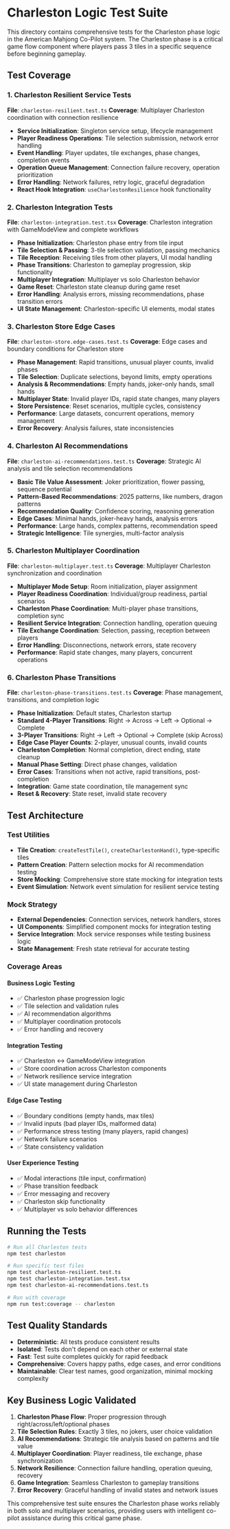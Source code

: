 # Charleston Logic Test Suite

This directory contains comprehensive tests for the Charleston phase logic in the American Mahjong Co-Pilot system. The Charleston phase is a critical game flow component where players pass 3 tiles in a specific sequence before beginning gameplay.

## Test Coverage

### 1. Charleston Resilient Service Tests
**File**: `charleston-resilient.test.ts`
**Coverage**: Multiplayer Charleston coordination with connection resilience

- **Service Initialization**: Singleton service setup, lifecycle management
- **Player Readiness Operations**: Tile selection submission, network error handling
- **Event Handling**: Player updates, tile exchanges, phase changes, completion events
- **Operation Queue Management**: Connection failure recovery, operation prioritization
- **Error Handling**: Network failures, retry logic, graceful degradation
- **React Hook Integration**: `useCharlestonResilience` hook functionality

### 2. Charleston Integration Tests
**File**: `charleston-integration.test.tsx`
**Coverage**: Charleston integration with GameModeView and complete workflows

- **Phase Initialization**: Charleston phase entry from tile input
- **Tile Selection & Passing**: 3-tile selection validation, passing mechanics
- **Tile Reception**: Receiving tiles from other players, UI modal handling
- **Phase Transitions**: Charleston to gameplay progression, skip functionality
- **Multiplayer Integration**: Multiplayer vs solo Charleston behavior
- **Game Reset**: Charleston state cleanup during game reset
- **Error Handling**: Analysis errors, missing recommendations, phase transition errors
- **UI State Management**: Charleston-specific UI elements, modal states

### 3. Charleston Store Edge Cases
**File**: `charleston-store.edge-cases.test.ts`
**Coverage**: Edge cases and boundary conditions for Charleston store

- **Phase Management**: Rapid transitions, unusual player counts, invalid phases
- **Tile Selection**: Duplicate selections, beyond limits, empty operations
- **Analysis & Recommendations**: Empty hands, joker-only hands, small hands
- **Multiplayer State**: Invalid player IDs, rapid state changes, many players
- **Store Persistence**: Reset scenarios, multiple cycles, consistency
- **Performance**: Large datasets, concurrent operations, memory management
- **Error Recovery**: Analysis failures, state inconsistencies

### 4. Charleston AI Recommendations
**File**: `charleston-ai-recommendations.test.ts`
**Coverage**: Strategic AI analysis and tile selection recommendations

- **Basic Tile Value Assessment**: Joker prioritization, flower passing, sequence potential
- **Pattern-Based Recommendations**: 2025 patterns, like numbers, dragon patterns
- **Recommendation Quality**: Confidence scoring, reasoning generation
- **Edge Cases**: Minimal hands, joker-heavy hands, analysis errors
- **Performance**: Large hands, complex patterns, recommendation speed
- **Strategic Intelligence**: Tile synergies, multi-factor analysis

### 5. Charleston Multiplayer Coordination
**File**: `charleston-multiplayer.test.ts`
**Coverage**: Multiplayer Charleston synchronization and coordination

- **Multiplayer Mode Setup**: Room initialization, player assignment
- **Player Readiness Coordination**: Individual/group readiness, partial scenarios
- **Charleston Phase Coordination**: Multi-player phase transitions, completion sync
- **Resilient Service Integration**: Connection handling, operation queuing
- **Tile Exchange Coordination**: Selection, passing, reception between players
- **Error Handling**: Disconnections, network errors, state recovery
- **Performance**: Rapid state changes, many players, concurrent operations

### 6. Charleston Phase Transitions
**File**: `charleston-phase-transitions.test.ts`
**Coverage**: Phase management, transitions, and completion logic

- **Phase Initialization**: Default states, Charleston startup
- **Standard 4-Player Transitions**: Right → Across → Left → Optional → Complete
- **3-Player Transitions**: Right → Left → Optional → Complete (skip Across)
- **Edge Case Player Counts**: 2-player, unusual counts, invalid counts
- **Charleston Completion**: Normal completion, direct ending, state cleanup
- **Manual Phase Setting**: Direct phase changes, validation
- **Error Cases**: Transitions when not active, rapid transitions, post-completion
- **Integration**: Game state coordination, tile management sync
- **Reset & Recovery**: State reset, invalid state recovery

## Test Architecture

### Test Utilities
- **Tile Creation**: `createTestTile()`, `createCharlestonHand()`, type-specific tiles
- **Pattern Creation**: Pattern selection mocks for AI recommendation testing
- **Store Mocking**: Comprehensive store state mocking for integration tests
- **Event Simulation**: Network event simulation for resilient service testing

### Mock Strategy
- **External Dependencies**: Connection services, network handlers, stores
- **UI Components**: Simplified component mocks for integration testing
- **Service Integration**: Mock service responses while testing business logic
- **State Management**: Fresh state retrieval for accurate testing

### Coverage Areas

#### Business Logic Testing
- ✅ Charleston phase progression logic
- ✅ Tile selection and validation rules
- ✅ AI recommendation algorithms
- ✅ Multiplayer coordination protocols
- ✅ Error handling and recovery

#### Integration Testing
- ✅ Charleston ↔ GameModeView integration
- ✅ Store coordination across Charleston components
- ✅ Network resilience service integration
- ✅ UI state management during Charleston

#### Edge Case Testing
- ✅ Boundary conditions (empty hands, max tiles)
- ✅ Invalid inputs (bad player IDs, malformed data)
- ✅ Performance stress testing (many players, rapid changes)
- ✅ Network failure scenarios
- ✅ State consistency validation

#### User Experience Testing
- ✅ Modal interactions (tile input, confirmation)
- ✅ Phase transition feedback
- ✅ Error messaging and recovery
- ✅ Charleston skip functionality
- ✅ Multiplayer vs solo behavior differences

## Running the Tests

```bash
# Run all Charleston tests
npm test charleston

# Run specific test files
npm test charleston-resilient.test.ts
npm test charleston-integration.test.tsx
npm test charleston-ai-recommendations.test.ts

# Run with coverage
npm run test:coverage -- charleston
```

## Test Quality Standards

- **Deterministic**: All tests produce consistent results
- **Isolated**: Tests don't depend on each other or external state
- **Fast**: Test suite completes quickly for rapid feedback
- **Comprehensive**: Covers happy paths, edge cases, and error conditions
- **Maintainable**: Clear test names, good organization, minimal mocking complexity

## Key Business Logic Validated

1. **Charleston Phase Flow**: Proper progression through right/across/left/optional phases
2. **Tile Selection Rules**: Exactly 3 tiles, no jokers, user choice validation
3. **AI Recommendations**: Strategic tile analysis based on patterns and tile value
4. **Multiplayer Coordination**: Player readiness, tile exchange, phase synchronization
5. **Network Resilience**: Connection failure handling, operation queuing, recovery
6. **Game Integration**: Seamless Charleston to gameplay transitions
7. **Error Recovery**: Graceful handling of invalid states and network issues

This comprehensive test suite ensures the Charleston phase works reliably in both solo and multiplayer scenarios, providing users with intelligent co-pilot assistance during this critical game phase.